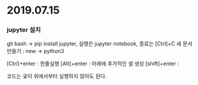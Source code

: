 # 2019.07.15

### jupyter 설치

git bash -> pip install jupyter, 실행은 jupyter notebook, 종료는 [Ctrl]+C
새 문서 만들기 : new -> python3

[Ctrl]+enter : 한줄실행
[Alt]+enter : 아래에 추가적인 셀 생성
[shift]+enter :

코드는 궂이 위에서부터 실행하지 않아도 된다.


